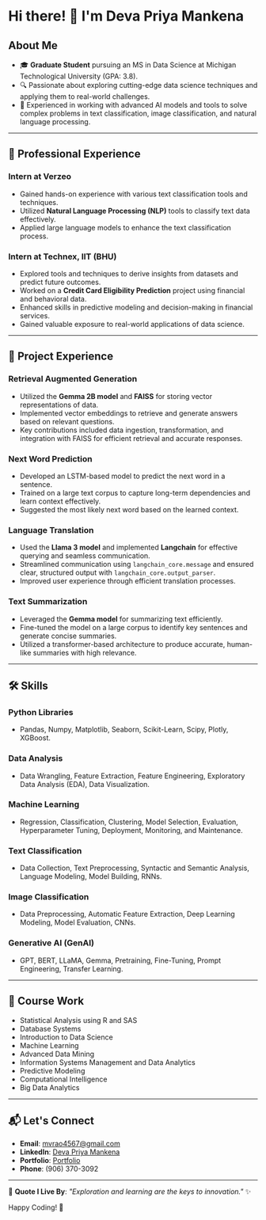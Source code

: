 # Hi there! 👋 I'm Deva Priya Mankena

## About Me
- 🎓 **Graduate Student** pursuing an MS in Data Science at Michigan Technological University (GPA: 3.8).
- 🔍 Passionate about exploring cutting-edge data science techniques and applying them to real-world challenges.
- 🌟 Experienced in working with advanced AI models and tools to solve complex problems in text classification, image classification, and natural language processing.

---

## 🚀 Professional Experience
### **Intern at Verzeo**
- Gained hands-on experience with various text classification tools and techniques.
- Utilized **Natural Language Processing (NLP)** tools to classify text data effectively.
- Applied large language models to enhance the text classification process.

### **Intern at Technex, IIT (BHU)**
- Explored tools and techniques to derive insights from datasets and predict future outcomes.
- Worked on a **Credit Card Eligibility Prediction** project using financial and behavioral data.
- Enhanced skills in predictive modeling and decision-making in financial services.
- Gained valuable exposure to real-world applications of data science.

---

## 💼 Project Experience
### **Retrieval Augmented Generation**
- Utilized the **Gemma 2B model** and **FAISS** for storing vector representations of data.
- Implemented vector embeddings to retrieve and generate answers based on relevant questions.
- Key contributions included data ingestion, transformation, and integration with FAISS for efficient retrieval and accurate responses.

### **Next Word Prediction**
- Developed an LSTM-based model to predict the next word in a sentence.
- Trained on a large text corpus to capture long-term dependencies and learn context effectively.
- Suggested the most likely next word based on the learned context.

### **Language Translation**
- Used the **Llama 3 model** and implemented **Langchain** for effective querying and seamless communication.
- Streamlined communication using `langchain_core.message` and ensured clear, structured output with `langchain_core.output_parser`.
- Improved user experience through efficient translation processes.

### **Text Summarization**
- Leveraged the **Gemma model** for summarizing text efficiently.
- Fine-tuned the model on a large corpus to identify key sentences and generate concise summaries.
- Utilized a transformer-based architecture to produce accurate, human-like summaries with high relevance.

---

## 🛠️ Skills
### **Python Libraries**
- Pandas, Numpy, Matplotlib, Seaborn, Scikit-Learn, Scipy, Plotly, XGBoost.

### **Data Analysis**
- Data Wrangling, Feature Extraction, Feature Engineering, Exploratory Data Analysis (EDA), Data Visualization.

### **Machine Learning**
- Regression, Classification, Clustering, Model Selection, Evaluation, Hyperparameter Tuning, Deployment, Monitoring, and Maintenance.

### **Text Classification**
- Data Collection, Text Preprocessing, Syntactic and Semantic Analysis, Language Modeling, Model Building, RNNs.

### **Image Classification**
- Data Preprocessing, Automatic Feature Extraction, Deep Learning Modeling, Model Evaluation, CNNs.

### **Generative AI (GenAI)**
- GPT, BERT, LLaMA, Gemma, Pretraining, Fine-Tuning, Prompt Engineering, Transfer Learning.

---

## 📘 Course Work
- Statistical Analysis using R and SAS
- Database Systems
- Introduction to Data Science
- Machine Learning
- Advanced Data Mining
- Information Systems Management and Data Analytics
- Predictive Modeling
- Computational Intelligence
- Big Data Analytics

---

## 📬 Let's Connect
- **Email**: [mvrao4567@gmail.com](mailto:mvrao4567@gmail.com)
- **LinkedIn**: [Deva Priya Mankena](https://www.linkedin.com/in/deva-priya-mankena-0b9152198)
- **Portfolio**: [Portfolio](https://pages.mtu.edu/~dmankena/)
- **Phone**: (906) 370-3092

---

🌟 **Quote I Live By**: _"Exploration and learning are the keys to innovation."_ ✨

Happy Coding! 🚀

